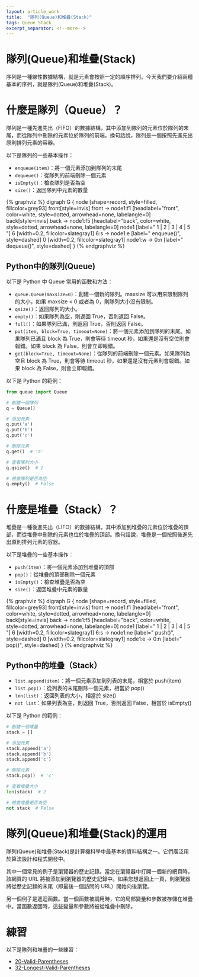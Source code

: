 ```yaml
---
layout: article_work
title:  "隊列(Queue)和堆疊(Stack)"
tags: Queue Stack
excerpt_separator: <!--more-->
---
```


# 隊列(Queue)和堆疊(Stack)


序列是一種線性數據結構，就是元素會按照一定的順序排列。今天我們要介紹兩種基本的序列，就是隊列(Queue)和堆疊(Stack)。

<!--more-->

# 什麼是隊列（Queue）？

隊列是一種先進先出（FIFO）的數據結構，其中添加到隊列的元素位於隊列的末尾，而從隊列中刪除的元素位於隊列的前端。換句話說，隊列是一個按照先進先出原則排列元素的容器。

以下是隊列的一些基本操作：

- `enqueue(item)`：將一個元素添加到隊列的末尾
- `dequeue()`：從隊列的前端刪除一個元素
- `isEmpty()`：檢查隊列是否為空
- `size()`：返回隊列中元素的數量

{% graphviz %}
digraph G {
    node [shape=record, style=filled, fillcolor=grey93]
    front[style=invis]
    front -> node1:f1 [headlabel="front", color=white, style=dotted, arrowhead=none, labelangle=0]
    back[style=invis]
    back -> node1:f5 [headlabel="back", color=white, style=dotted, arrowhead=none, labelangle=0]
    node1 [label="<f1> 1 |<f2> 2 |<f3> 3 | <f4> 4 | <f5> 5 "]
    6 [width=0.2, fillcolor=slategray1]
    6:s -> node1:e [label="  enqueue()", style=dashed]
    0 [width=0.2, fillcolor=slategray1]
    node1:w -> 0:n [label="  dequeue()", style=dashed]
}
{% endgraphviz %}

## Python中的隊列(Queue)

以下是 Python 中 Queue 常用的函數和方法：

- `queue.Queue(maxsize=0)`：創建一個新的隊列。maxsize 可以用來限制隊列的大小，如果 maxsize < 0 或者為 0，則隊列大小沒有限制。
- `qsize()`：返回隊列的大小。
- `empty()`：如果隊列為空，則返回 True，否則返回 False。
- `full()`：如果隊列已滿，則返回 True，否則返回 False。
- `put(item, block=True, timeout=None)`：將一個元素添加到隊列的末尾。如果隊列已滿且 block 為 True，則會等待 timeout 秒，如果還是沒有空位則會報錯。如果 block 為 False，則會立即報錯。
- `get(block=True, timeout=None)`：從隊列的前端刪除一個元素。如果隊列為空且 block 為 True，則會等待 timeout 秒，如果還是沒有元素則會報錯。如果 block 為 False，則會立即報錯。

以下是 Python 的範例：

```python
from queue import Queue

# 創建一個隊列
q = Queue()

# 添加元素
q.put('a')
q.put('b')
q.put('c')

# 刪除元素
q.get()  # 'a'

# 查看隊列大小
q.qsize()  # 2

# 檢查隊列是否為空
q.empty()  # False
```

# 什麼是堆疊（Stack）？

堆疊是一種後進先出（LIFO）的數據結構，其中添加到堆疊的元素位於堆疊的頂部，而從堆疊中刪除的元素也位於堆疊的頂部。換句話說，堆疊是一個按照後進先出原則排列元素的容器。

以下是堆疊的一些基本操作：

- `push(item)`：將一個元素添加到堆疊的頂部
- `pop()`：從堆疊的頂部刪除一個元素
- `isEmpty()`：檢查堆疊是否為空
- `size()`：返回堆疊中元素的數量

{% graphviz %}
digraph G {
    node [shape=record, style=filled, fillcolor=grey93]
    front[style=invis]
    front -> node1:f1 [headlabel="front", color=white, style=dotted, arrowhead=none, labelangle=0]
    back[style=invis]
    back -> node1:f5 [headlabel="back", color=white, style=dotted, arrowhead=none, labelangle=0]
    node1 [label="<f1> 1 |<f2> 2 |<f3> 3 | <f4> 4 | <f5> 5 "]
    6 [width=0.2, fillcolor=slategray1]
    6:s -> node1:ne [label="  push()", style=dashed]
    0 [width=0.2, fillcolor=slategray1]
    node1:e -> 0:n [label="  pop()", style=dashed]
}
{% endgraphviz %}

## Python中的堆疊（Stack）

- `list.append(item)`：將一個元素添加到列表的末尾，相當於 push(item)
- `list.pop()`：從列表的末尾刪除一個元素，相當於 pop()
- `len(list)`：返回列表的大小，相當於 size()
- `not list`：如果列表為空，則返回 True，否則返回 False，相當於 isEmpty()

以下是 Python 的範例：

```python
# 創建一個堆疊
stack = []

# 添加元素
stack.append('a')
stack.append('b')
stack.append('c')

# 刪除元素
stack.pop()  # 'c'

# 查看堆疊大小
len(stack)  # 2

# 檢查堆疊是否為空
not stack  # False
```

# 隊列(Queue)和堆疊(Stack)的運用

隊列(Queue)和堆疊(Stack)是計算機科學中最基本的資料結構之一。它們廣泛用於算法設計和程式開發中。

其中一個常見的例子是瀏覽器的歷史記錄。當您在瀏覽器中打開一個新的網頁時，該網頁的 URL 將被添加到瀏覽器的歷史記錄中。如果您想返回上一頁，則瀏覽器將從歷史記錄的末尾（即最後一個訪問的 URL）開始向後瀏覽。

另一個例子是遞迴函數。當一個函數被調用時，它的局部變量和參數被存儲在堆疊中。當函數返回時，這些變量和參數將被從堆疊中刪除。

# 練習

以下是隊列和堆疊的一些練習：

- [20-Valid-Parentheses](https://www.catxcoder.com/easy/2022/02/11/20-Valid-Parentheses.html)
- [32-Longest-Valid-Parentheses](https://www.catxcoder.com/medium/2023/05/26/32-Longest-Valid-Parentheses.html)